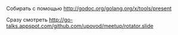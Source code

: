 Собирать с помощью
http://godoc.org/golang.org/x/tools/present

Сразу смотреть
http://go-talks.appspot.com/github.com/upovod/meetup/rotator.slide
